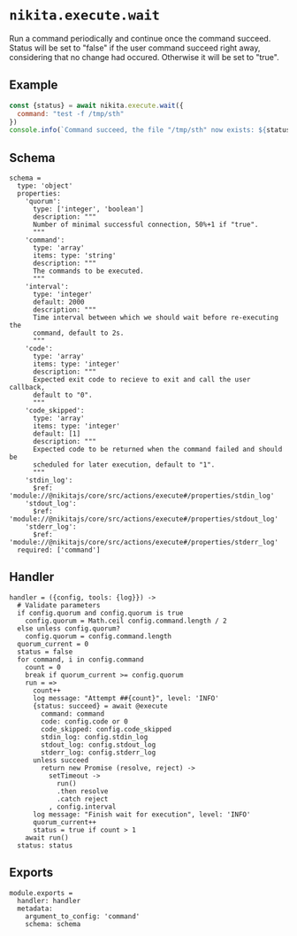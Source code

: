 
# `nikita.execute.wait`

Run a command periodically and continue once the command succeed. Status will be
set to "false" if the user command succeed right away, considering that no
change had occured. Otherwise it will be set to "true".   

## Example

```js
const {status} = await nikita.execute.wait({
  command: "test -f /tmp/sth"
})
console.info(`Command succeed, the file "/tmp/sth" now exists: ${status}`)
```

## Schema

    schema =
      type: 'object'
      properties:
        'quorum':
          type: ['integer', 'boolean']
          description: """
          Number of minimal successful connection, 50%+1 if "true".
          """
        'command':
          type: 'array'
          items: type: 'string'
          description: """
          The commands to be executed.
          """
        'interval':
          type: 'integer'
          default: 2000
          description: """
          Time interval between which we should wait before re-executing the
          command, default to 2s.
          """
        'code':
          type: 'array'
          items: type: 'integer'
          description: """
          Expected exit code to recieve to exit and call the user callback,
          default to "0".
          """
        'code_skipped':
          type: 'array'
          items: type: 'integer'
          default: [1]
          description: """
          Expected code to be returned when the command failed and should be
          scheduled for later execution, default to "1".
          """
        'stdin_log':
          $ref: 'module://@nikitajs/core/src/actions/execute#/properties/stdin_log'
        'stdout_log':
          $ref: 'module://@nikitajs/core/src/actions/execute#/properties/stdout_log'
        'stderr_log':
          $ref: 'module://@nikitajs/core/src/actions/execute#/properties/stderr_log'
      required: ['command']

## Handler

    handler = ({config, tools: {log}}) ->
      # Validate parameters
      if config.quorum and config.quorum is true
        config.quorum = Math.ceil config.command.length / 2
      else unless config.quorum?
        config.quorum = config.command.length
      quorum_current = 0
      status = false
      for command, i in config.command
        count = 0
        break if quorum_current >= config.quorum
        run = =>
          count++
          log message: "Attempt ##{count}", level: 'INFO'
          {status: succeed} = await @execute
            command: command
            code: config.code or 0
            code_skipped: config.code_skipped
            stdin_log: config.stdin_log
            stdout_log: config.stdout_log
            stderr_log: config.stderr_log
          unless succeed
            return new Promise (resolve, reject) ->
              setTimeout ->
                run()
                .then resolve
                .catch reject
              , config.interval
          log message: "Finish wait for execution", level: 'INFO'
          quorum_current++
          status = true if count > 1
        await run()
      status: status

## Exports

    module.exports =
      handler: handler
      metadata:
        argument_to_config: 'command'
        schema: schema
